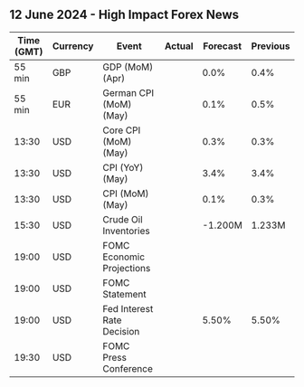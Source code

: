 ## 12 June 2024 - High Impact Forex News

| Time (GMT) | Currency | Event | Actual | Forecast | Previous |
|------|----------|-------|--------|----------|----------|
| 55 min | GBP | GDP (MoM) (Apr) |  | 0.0% | 0.4% |
| 55 min | EUR | German CPI (MoM) (May) |  | 0.1% | 0.5% |
| 13:30 | USD | Core CPI (MoM) (May) |  | 0.3% | 0.3% |
| 13:30 | USD | CPI (YoY) (May) |  | 3.4% | 3.4% |
| 13:30 | USD | CPI (MoM) (May) |  | 0.1% | 0.3% |
| 15:30 | USD | Crude Oil Inventories |  | -1.200M | 1.233M |
| 19:00 | USD | FOMC Economic Projections |  |  |  |
| 19:00 | USD | FOMC Statement |  |  |  |
| 19:00 | USD | Fed Interest Rate Decision |  | 5.50% | 5.50% |
| 19:30 | USD | FOMC Press Conference |  |  |  |
